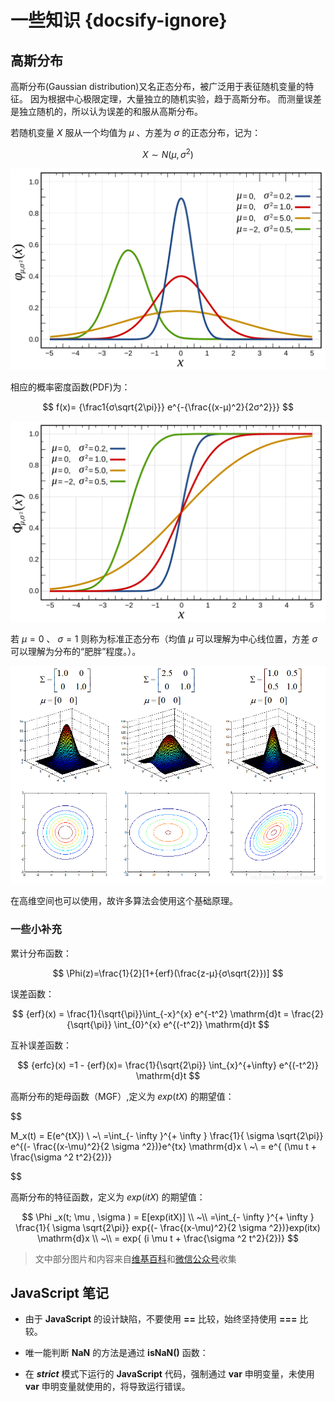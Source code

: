 # 一些知识 {docsify-ignore}

## 高斯分布

高斯分布(Gaussian distribution)又名正态分布，被广泛用于表征随机变量的特征。
因为根据中心极限定理，大量独立的随机实验，趋于高斯分布。
而测量误差是独立随机的，所以认为误差的和服从高斯分布。

若随机变量 $X$ 服从一个均值为 $μ$ 、方差为 $σ$ 的正态分布，记为：

$$
X \sim N( μ , σ^2 )
$$

![高斯分布图](./Know/高斯分布.svg?center "高斯分布图")

相应的概率密度函数(PDF)为：

$$
f(x)= {\frac1{σ\sqrt{2\pi}}} e^{-{\frac{(x-μ)^2}{2σ^2}}}
$$

![概率密度函数的累积分布函数](./Know/概率密度函数的累积分布函数.svg?center "概率密度函数的累积分布函数")

若 $μ = 0$ 、 $σ = 1$ 则称为标准正态分布（均值 $μ$ 可以理解为中心线位置，方差 $σ$ 可以理解为分布的“肥胖”程度。）。

![高斯混合模型示意图](./Know/高斯混合模型.png?center "高斯混合模型示意图")

在高维空间也可以使用，故许多算法会使用这个基础原理。

### 一些小补充

累计分布函数：

$$
\Phi(z)=\frac{1}{2}[1+{erf}(\frac{z-μ}{σ\sqrt{2}})]
$$

误差函数：

<!-- $$
\begin{align*}
  {erf}(x) &= \frac{1}{\sqrt{\pi}}\int_{-x}^{x} e^{-t^2} \mathrm{d}t \\

  &= \frac{2}{\sqrt{\pi}} \int_{0}^{x} e^{(-t^2)} \mathrm{d}t \\
\end{align*}
$$ -->

$$
{erf}(x)
= \frac{1}{\sqrt{\pi}}\int_{-x}^{x} e^{-t^2} \mathrm{d}t
= \frac{2}{\sqrt{\pi}} \int_{0}^{x} e^{(-t^2)} \mathrm{d}t
$$

互补误差函数：

<!-- $$
\begin{align}

  {erfc}(x) &=1 - {erf}(x) \\

  &= \frac{1}{\sqrt{2\pi}} \int_{x}^{+\infty} e^{(-t^2)} \mathrm{d}t \\

\end{align}
$$ -->

$$
{erfc}(x) =1 - {erf}(x)= \frac{1}{\sqrt{2\pi}} \int_{x}^{+\infty} e^{(-t^2)} \mathrm{d}t
$$

高斯分布的矩母函数（MGF）,定义为 $exp(tX)$ 的期望值：

<!-- $$
\begin{align}
  M_x(t) &= E(e^{tX}) \\

  &=\int_{- \infty }^{+ \infty } \frac{1}{ \sigma \sqrt{2\pi}} e^{(- \frac{(x-\mu)^2}{2 \sigma ^2})}e^{tx} \mathrm{d}x \\

  &= e^{ (\mu t + \frac{\sigma ^2 t^2}{2})}
\end{align}
$$ -->

$$

M_x(t) = E(e^{tX}) \\
~\\
=\int_{- \infty }^{+ \infty } \frac{1}{ \sigma \sqrt{2\pi}} e^{(- \frac{(x-\mu)^2}{2 \sigma ^2})}e^{tx} \mathrm{d}x \\
~\\
= e^{ (\mu t + \frac{\sigma ^2 t^2}{2})}

$$

高斯分布的特征函数，定义为 $exp(itX)$ 的期望值：

<!-- $$
\begin{align}

  \Phi _x(t; \mu , \sigma ) &= E[exp(itX)] \\

  &=\int_{- \infty }^{+ \infty } \frac{1}{ \sigma \sqrt{2\pi}} exp{(- \frac{(x-\mu)^2}{2 \sigma ^2})}exp(itx) \mathrm{d}x \\

  &= exp{ (i \mu t + \frac{\sigma ^2 t^2}{2})}

\end{align}
$$ -->

$$
\Phi _x(t; \mu , \sigma ) = E[exp(itX)] \\
~\\
=\int_{- \infty }^{+ \infty } \frac{1}{ \sigma \sqrt{2\pi}} exp{(- \frac{(x-\mu)^2}{2 \sigma ^2})}exp(itx) \mathrm{d}x \\
~\\
= exp{ (i \mu t + \frac{\sigma ^2 t^2}{2})}
$$

> 文中部分图片和内容来自[维基百科](https://zh.wikipedia.org/zh-cn/%E6%AD%A3%E6%80%81%E5%88%86%E5%B8%83)和[微信公众号](https://mp.weixin.qq.com/s/qkTE3UMHvRjyXVvuc4N-AA)收集

## JavaScript 笔记

- 由于 **JavaScript** 的设计缺陷，不要使用 **==** 比较，始终坚持使用 **===** 比较。

- 唯一能判断 **NaN** 的方法是通过 **isNaN()** 函数：

- 在 _**strict**_ 模式下运行的 **JavaScript** 代码，强制通过 **var** 申明变量，未使用 **var** 申明变量就使用的，将导致运行错误。
